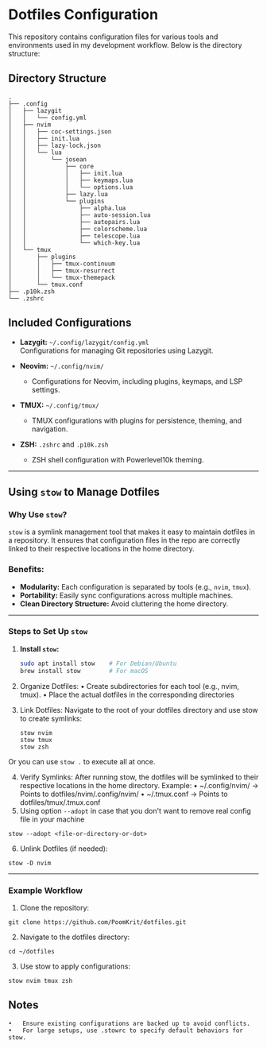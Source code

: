 # Dotfiles Configuration

This repository contains configuration files for various tools and environments used in my development workflow. Below is the directory structure:

## Directory Structure

```
.
├── .config
│   ├── lazygit
│   │   └── config.yml
│   ├── nvim
│   │   ├── coc-settings.json
│   │   ├── init.lua
│   │   ├── lazy-lock.json
│   │   └── lua
│   │       └── josean
│   │           ├── core
│   │           │   ├── init.lua
│   │           │   ├── keymaps.lua
│   │           │   └── options.lua
│   │           ├── lazy.lua
│   │           └── plugins
│   │               ├── alpha.lua
│   │               ├── auto-session.lua
│   │               ├── autopairs.lua
│   │               ├── colorscheme.lua
│   │               ├── telescope.lua
│   │               └── which-key.lua
│   └── tmux
│       ├── plugins
│       │   ├── tmux-continuum
│       │   ├── tmux-resurrect
│       │   └── tmux-themepack
│       └── tmux.conf
├── .p10k.zsh
└── .zshrc
```

## Included Configurations

- **Lazygit:** `~/.config/lazygit/config.yml`  
  Configurations for managing Git repositories using Lazygit.

- **Neovim:** `~/.config/nvim/`

  - Configurations for Neovim, including plugins, keymaps, and LSP settings.

- **TMUX:** `~/.config/tmux/`

  - TMUX configurations with plugins for persistence, theming, and navigation.

- **ZSH:** `.zshrc` and `.p10k.zsh`
  - ZSH shell configuration with Powerlevel10k theming.

---

## Using `stow` to Manage Dotfiles

### Why Use `stow`?

`stow` is a symlink management tool that makes it easy to maintain dotfiles in a repository. It ensures that configuration files in the repo are correctly linked to their respective locations in the home directory.

### Benefits:

- **Modularity:** Each configuration is separated by tools (e.g., `nvim`, `tmux`).
- **Portability:** Easily sync configurations across multiple machines.
- **Clean Directory Structure:** Avoid cluttering the home directory.

---

### Steps to Set Up `stow`

1. **Install `stow`:**

   ```bash
   sudo apt install stow    # For Debian/Ubuntu
   brew install stow        # For macOS

   ```

2. Organize Dotfiles:
   • Create subdirectories for each tool (e.g., nvim, tmux).
   • Place the actual dotfiles in the corresponding directories
3. Link Dotfiles:
   Navigate to the root of your dotfiles directory and use stow to create symlinks:

   ```
   stow nvim
   stow tmux
   stow zsh
   ```

Or you can use `stow .` to execute all at once.

4. Verify Symlinks:
   After running stow, the dotfiles will be symlinked to their respective locations in the home directory.
   Example:
   • ~/.config/nvim/ → Points to dotfiles/nvim/.config/nvim/
   • ~/.tmux.conf → Points to dotfiles/tmux/.tmux.conf
5. Using option `--adopt` in case that you don't want to remove real config file in your machine

```
stow --adopt <file-or-directory-or-dot>
```

6. Unlink Dotfiles (if needed):

```
stow -D nvim
```

---

### Example Workflow

1. Clone the repository:

```
git clone https://github.com/PoomKrit/dotfiles.git
```

2. Navigate to the dotfiles directory:

```
cd ~/dotfiles
```

3. Use stow to apply configurations:

```
stow nvim tmux zsh
```

## Notes

    •	Ensure existing configurations are backed up to avoid conflicts.
    •	For large setups, use .stowrc to specify default behaviors for stow.
